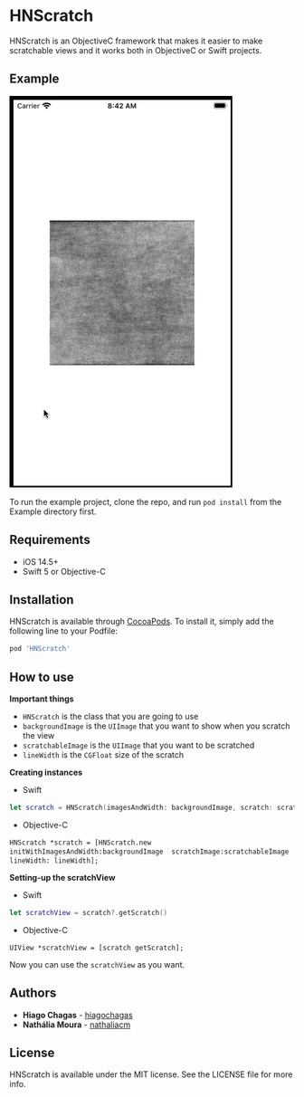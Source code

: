 # HNScratch

HNScratch is an ObjectiveC framework that makes it easier to make scratchable views and it works both in ObjectiveC or Swift projects.

## Example

![](https://github.com/hiagochagas/HNScratch/blob/main/example.gif)

To run the example project, clone the repo, and run `pod install` from the Example directory first.

## Requirements
* iOS 14.5+
* Swift 5 or Objective-C

## Installation

HNScratch is available through [CocoaPods](https://cocoapods.org). To install
it, simply add the following line to your Podfile:

```ruby
pod 'HNScratch'
```
## How to use

**Important things**
- ```HNScratch``` is the class that you are going to use 
- ```backgroundImage``` is the ```UIImage``` that you want to show when you scratch the view
- ```scratchableImage``` is the ```UIImage``` that you want to be scratched
- ```lineWidth``` is the ```CGFloat``` size of the scratch


**Creating instances**

* Swift

```swift
let scratch = HNScratch(imagesAndWidth: backgroundImage, scratch: scratchableImage, lineWidth: lineWidth)
```

* Objective-C

```objc
HNScratch *scratch = [HNScratch.new initWithImagesAndWidth:backgroundImage  scratchImage:scratchableImage lineWidth: lineWidth];
```


**Setting-up the scratchView**

* Swift
```swift
let scratchView = scratch?.getScratch()
```

* Objective-C

```objc
UIView *scratchView = [scratch getScratch];
```

Now you can use the ```scratchView``` as you want. 


## Authors

* **Hiago Chagas** - [hiagochagas](https://github.com/hiagochagas) 
* **Nathália Moura** - [nathaliacm](https://github.com/nathaliacm)

## License

HNScratch is available under the MIT license. See the LICENSE file for more info.
